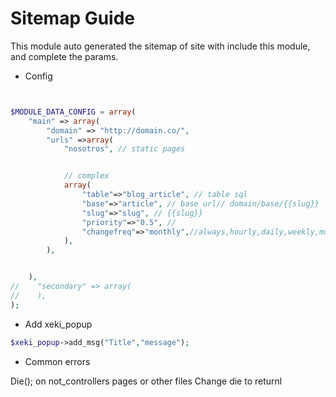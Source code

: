 # Sitemap Guide

This module auto generated the sitemap of site with include this module, and complete the params.

+ Config
```php


$MODULE_DATA_CONFIG = array(
    "main" => array(
        "domain" => "http://domain.co/",
        "urls" =>array(
            "nosotros", // static pages


            // complex
            array(
                "table"=>"blog_article", // table sql
                "base"=>"article", // base url// domain/base/{{slug}}
                "slug"=>"slug", // {{slug}}
                "priority"=>"0.5", //
                "changefreq"=>"monthly",//always,hourly,daily,weekly,monthly,yearly,never
            ),
        ),


    ),
//    "secondary" => array(
//    ),
);

```

+ Add xeki_popup

```php
$xeki_popup->add_msg("Title","message");
```
+ Common errors

Die(); on not_controllers pages or other files
Change die to returnl
